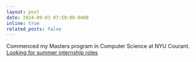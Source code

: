 ```yaml
---
layout: post
date: 2024-09-03 07:59:00-0400
inline: true
related_posts: false
---
```


Commenced my Masters program in Computer Science at NYU Courant. [Looking for summer internship roles](https://www.linkedin.com/in/vishvesh-trivedi-783116214/)
